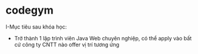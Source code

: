 # codegym
I-Mục tiêu sau khóa học: 
- Trở thành 1 lập trình viên Java Web chuyên nghiệp, có thể apply vào bất cứ công ty CNTT nào offer vị trí tương ứng
